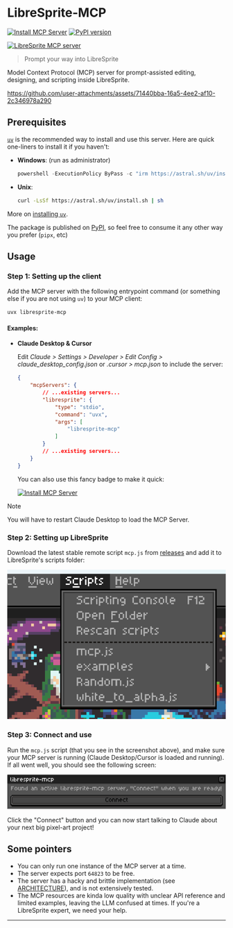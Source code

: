 # LibreSprite-MCP

[![Install MCP Server](https://cursor.com/deeplink/mcp-install-light.svg)](https://cursor.com/install-mcp?name=libresprite&config=JTdCJTIyY29tbWFuZCUyMiUzQSUyMnV2eCUyMGxpYnJlc3ByaXRlLW1jcCUyMiU3RA%3D%3D)
[![PyPI version](https://img.shields.io/pypi/v/libresprite-mcp)](https://pypi.org/project/libresprite-mcp/)

<a href="https://glama.ai/mcp/servers/@Snehil-Shah/libresprite-mcp">
  <img width="380" height="200" src="https://glama.ai/mcp/servers/@Snehil-Shah/libresprite-mcp/badge" alt="LibreSprite MCP server" />
</a>

> Prompt your way into LibreSprite

Model Context Protocol (MCP) server for prompt-assisted editing, designing, and scripting inside LibreSprite.

https://github.com/user-attachments/assets/71440bba-16a5-4ee2-af10-2c346978a290

## Prerequisites

[`uv`](https://docs.astral.sh/uv/) is the recommended way to install and use this server. Here are quick one-liners to install it if you haven't:

- **Windows**: (run as administrator)

    ```powershell
    powershell -ExecutionPolicy ByPass -c "irm https://astral.sh/uv/install.ps1 | iex"
    ```

- **Unix**:

    ```bash
    curl -LsSf https://astral.sh/uv/install.sh | sh
    ```

More on [installing `uv`](https://docs.astral.sh/uv/getting-started/installation/).

The package is published on [PyPI](https://pypi.org/project/librespsrite-mcp/), so feel free to consume it any other way you prefer (`pipx`, etc)

## Usage

### Step 1: Setting up the client

Add the MCP server with the following entrypoint command (or something else if you are not using `uv`) to your MCP client:

```bash
uvx libresprite-mcp
```

#### Examples:

- **Claude Desktop & Cursor**

    Edit _Claude > Settings > Developer > Edit Config > claude_desktop_config.json_ or _.cursor > mcp.json_ to include the server:
    
    ```json
    {
        "mcpServers": {
            // ...existing servers...
            "libresprite": {
                "type": "stdio",
                "command": "uvx",
                "args": [
                    "libresprite-mcp"
                ]
            }
            // ...existing servers...
        }
    }
    ```

    You can also use this fancy badge to make it quick:
  
    [![Install MCP Server](https://cursor.com/deeplink/mcp-install-dark.svg)](https://cursor.com/install-mcp?name=libresprite&config=JTdCJTIyY29tbWFuZCUyMiUzQSUyMnV2eCUyMGxpYnJlc3ByaXRlLW1jcCUyMiU3RA%3D%3D)

> [!NOTE]
> You will have to restart Claude Desktop to load the MCP Server.

### Step 2: Setting up LibreSprite

Download the latest stable remote script `mcp.js` from [releases](https://github.com/Snehil-Shah/libresprite-mcp/releases/latest) and add it to LibreSprite's scripts folder:

![scripts-folder](https://raw.githubusercontent.com/Snehil-Shah/libresprite-mcp/main/assets/scripts-folder.png)

### Step 3: Connect and use

Run the `mcp.js` script (that you see in the screenshot above), and make sure your MCP server is running (Claude Desktop/Cursor is loaded and running). If all went well, you should see the following screen:

![connect-button](https://raw.githubusercontent.com/Snehil-Shah/libresprite-mcp/main/assets/connect.png)

Click the "Connect" button and you can now start talking to Claude about your next big pixel-art project!

## Some pointers

- You can only run one instance of the MCP server at a time.
- The server expects port `64823` to be free.
- The server has a hacky and brittle implementation (see [ARCHITECTURE](https://github.com/Snehil-Shah/libresprite-mcp/blob/main/ARCHITECTURE.md)), and is not extensively tested.
- The MCP resources are kinda low quality with unclear API reference and limited examples, leaving the LLM confused at times. If you're a LibreSprite expert, we need your help.

***